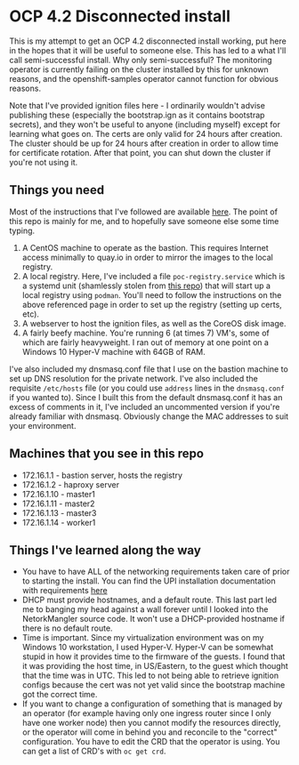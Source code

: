 # OCP 4.2 Disconnected install

This is my attempt to get an OCP 4.2 disconnected install working, put here
in the hopes that it will be useful to someone else. This has led to a what
I'll call semi-successful install. Why only semi-successful? The monitoring
operator is currently failing on the cluster installed by this for unknown
reasons, and the openshift-samples operator cannot function for obvious reasons.

Note that I've provided ignition files here - I ordinarily wouldn't advise
publishing these (especially the bootstrap.ign as it contains bootstrap
secrets), and they won't be useful to anyone (including myself) except for
learning what goes on. The certs are only valid for 24 hours after creation.
The cluster should be up for 24 hours after creation in order to allow time
for certificate rotation. After that point, you can shut down the cluster if you're
not using it.

## Things you need

Most of the instructions that I've followed are available [here](https://blog.openshift.com/openshift-4-2-disconnected-install/).
The point of this repo is mainly for me, and to hopefully save someone
else some time typing.

 1. A CentOS machine to operate as the bastion. This requires Internet access
minimally to quay.io in order to mirror the images to the local registry.
 2. A local registry. Here, I've included a file `poc-registry.service` which
is a systemd unit (shamlessly stolen from [this repo](https://github.com/openshift-telco/openshift4x-poc)) that will start up a local registry using `podman`. You'll
need to follow the instructions on the above referenced page in order to
set up the registry (setting up certs, etc).
 3. A webserver to host the ignition files, as well as the CoreOS disk image.
 4. A fairly beefy machine. You're running 6 (at times 7) VM's, some of which
are fairly heavyweight. I ran out of memory at one point on a Windows 10
Hyper-V machine with 64GB of RAM.

I've also included my dnsmasq.conf file that I use on the bastion machine to
set up DNS resolution for the private network. I've also included the requisite
`/etc/hosts` file (or you could use `address` lines in the `dnsmasq.conf` if you
wanted to). Since I built this from the default dnsmasq.conf it has an excess
of comments in it, I've included an uncommented version if you're already
familiar with dnsmasq. Obviously change the MAC addresses to suit your
environment.

## Machines that you see in this repo

* 172.16.1.1 - bastion server, hosts the registry
* 172.16.1.2 - haproxy server
* 172.16.1.10 - master1
* 172.16.1.11 - master2
* 172.16.1.13 - master3
* 172.16.1.14 - worker1

## Things I've learned along the way

* You have to have ALL of the networking requirements taken care of prior to
starting the install. You can find the UPI installation documentation with
requirements [here](https://docs.openshift.com/container-platform/4.1/installing/installing_bare_metal/installing-bare-metal.html#installation-network-user-infra_installing-bare-metal)
* DHCP must provide hostnames, and a default route. This last part led me
to banging my head against a wall forever until I looked into the NetorkMangler
source code. It won't use a DHCP-provided hostname if there is no default route.
* Time is important. Since my virtualization environment was on my Windows 10
workstation, I used Hyper-V. Hyper-V can be somewhat stupid in how it provides
time to the firmware of the guests. I found that it was providing the host time,
in US/Eastern, to the guest which thought that the time was in UTC. This led
to not being able to retrieve ignition configs because the cert was not yet valid
since the bootstrap machine got the correct time.
* If you want to change a configuration of something that is managed by an operator
(for example having only one ingress router since I only have one worker node) then
you cannot modify the resources directly, or the operator will come in behind you
and reconcile to the "correct" configuration. You have to edit the CRD that the
operator is using. You can get a list of CRD's with `oc get crd`.
